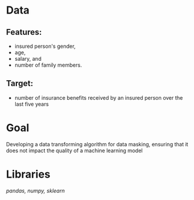 # Data
## Features: 
- insured person's gender, 
- age, 
- salary, and 
- number of family members.
## Target: 
- number of insurance benefits received by an insured person over the last five years

# Goal
Developing a data transforming algorithm for data masking, ensuring that it does not impact the quality of a machine learning model

# Libraries
*pandas, numpy, sklearn*
